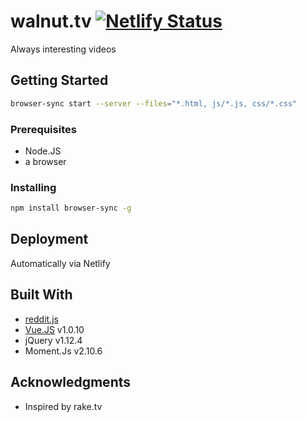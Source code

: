 # walnut.tv [![Netlify Status](https://api.netlify.com/api/v1/badges/1fa27190-a5c1-4017-b984-052a0ca3b04e/deploy-status)](https://app.netlify.com/sites/walnut/deploys)

Always interesting videos

## Getting Started

```bash
browser-sync start --server --files="*.html, js/*.js, css/*.css"
```

### Prerequisites

- Node.JS
- a browser

### Installing

```bash
npm install browser-sync -g
```

## Deployment

Automatically via Netlify

## Built With

- [reddit.js](https://github.com/sahilm/reddit.js)
- [Vue.JS](http://vuejs.org/) v1.0.10
- jQuery v1.12.4
- Moment.Js v2.10.6

<!-- ## License

This project is licensed under the MIT License - see the [LICENSE.md](LICENSE.md) file for details -->

## Acknowledgments

- Inspired by rake.tv
